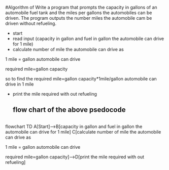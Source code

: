 #Algorithm of
Write a program that prompts the capacity in gallons of an automobile fuel tank and the miles per gallons
the automobiles can be driven. The program outputs the number miles the automobile cam be driven
without refueling.

* start
* read input (capacity in gallon and fuel in gallon the automobile can drive for 1 mile)
* calculate number of mile the automobile can drive as
  
 1 mile = gallon automobile can drive
  
  required mile=gallon capacity
  
  so to find the required mile=gallon capacity*1mile/gallon automobile can drive in 1 mile
  * print the mile required with out refueling

    ## flow chart of the above psedocode
    ```mermaid
flowchart TD
    A[Start]-->B[capacity in gallon and fuel in gallon the automobile can drive for 1 mile]
    C[calculate number of mile the automobile can drive as
    
  1     mile    = gallon automobile can drive
  
  required mile=gallon capacity]-->D[print the mile required with out refueling]
  
